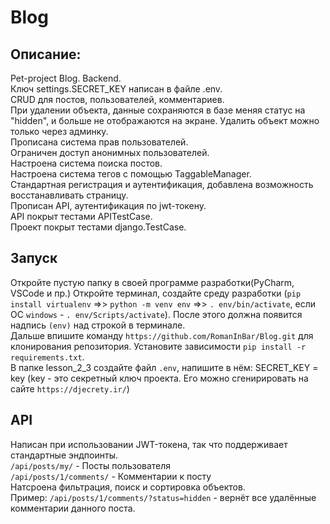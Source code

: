 # Blog
## Описание:
Pet-project Blog. Backend.  
Ключ settings.SECRET_KEY написан в файле .env.  
CRUD для постов, пользователей, комментариев.  
При удалении объектa, данные сохраняются в базе меняя статус на "hidden", и больше не отображаются на экране. Удалить объект можно только через админку.  
Прописана система прав пользователей.  
Ограничен доступ анонимных пользователей.  
Настроена система поиска постов.  
Настроена система тегов с помощью TaggableManager.  
Стандартная регистрация и аутентификация, добавлена возможность восстанавливать страницу.  
Прописан API, аутентификация по jwt-токену.  
API покрыт тестами APITestCase.  
Проект покрыт тестами django.TestCase.  
## Запуск
Откройте пустую папку в своей программе разработки(PyCharm, VSCode и пр.) 
Откройте терминал, создайте среду разработки (`pip install virtualenv` =>> `python -m venv env` =>> `. env/bin/activate`, если ОС `windows` - `. env/Scripts/activate`). После этого должна появится надпись `(env)` над строкой в терминале.  
Дальше впишите команду `https://github.com/RomanInBar/Blog.git` для клонирования репозитория. 
Установите зависимости `pip install -r requirements.txt`.  
В папке lesson_2_3 создайте файл `.env`, напишите в нём: SECRET_KEY = key (key - это секретный ключ проекта. Его можно сгенирировать на сайте `https://djecrety.ir/`) 
## API
Написан при использовании JWT-токена, так что поддерживает стандартные эндпоинты.  
`/api/posts/my/` - Посты пользователя  
`/api/posts/1/comments/` - Комментарии к посту  
Натсроена фильтрация, поиск и сортировка объектов.  
Пример: `/api/posts/1/comments/?status=hidden` - вернёт все удалённые комментарии данного поста.


